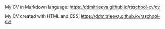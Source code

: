 My CV in Markdown language: https://ddmitrieeva.github.io/rsschool-cv/cv

My CV created with HTML and CSS: https://ddmitrieeva.github.io/rsschool-cv/
